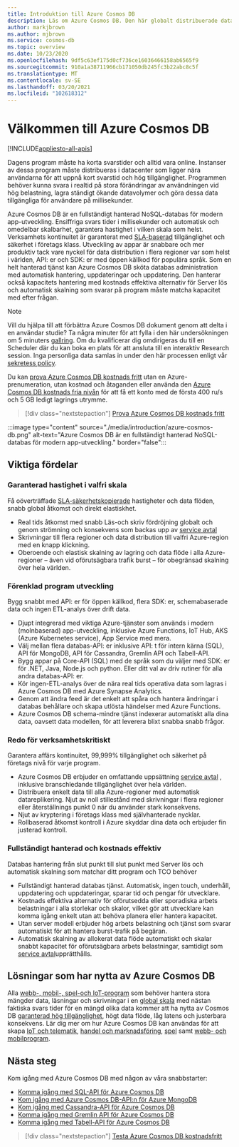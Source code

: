 ```yaml
---
title: Introduktion till Azure Cosmos DB
description: Läs om Azure Cosmos DB. Den här globalt distribuerade databasen med flera modeller har skapats för låg svarstid, elastisk skalbarhet och hög tillgänglighet, och den ger inbyggt stöd för NoSQL-data.
author: markjbrown
ms.author: mjbrown
ms.service: cosmos-db
ms.topic: overview
ms.date: 10/23/2020
ms.openlocfilehash: 9df5c63ef175d0cf736ce16036466158ab6565f9
ms.sourcegitcommit: 910a1a38711966cb171050db245fc3b22abc8c5f
ms.translationtype: MT
ms.contentlocale: sv-SE
ms.lasthandoff: 03/20/2021
ms.locfileid: "102618312"
---
```

# <a name="welcome-to-azure-cosmos-db"></a>Välkommen till Azure Cosmos DB
[!INCLUDE[appliesto-all-apis](includes/appliesto-all-apis.md)]

Dagens program måste ha korta svarstider och alltid vara online. Instanser av dessa program måste distribueras i datacenter som ligger nära användarna för att uppnå kort svarstid och hög tillgänglighet. Programmen behöver kunna svara i realtid på stora förändringar av användningen vid hög belastning, lagra ständigt ökande datavolymer och göra dessa data tillgängliga för användare på millisekunder.

Azure Cosmos DB är en fullständigt hanterad NoSQL-databas för modern app-utveckling. Ensiffriga svars tider i millisekunder och automatisk och omedelbar skalbarhet, garantera hastighet i vilken skala som helst. Verksamhets kontinuitet är garanterat med [SLA-baserad](https://azure.microsoft.com/support/legal/sla/cosmos-db) tillgänglighet och säkerhet i företags klass. Utveckling av appar är snabbare och mer produktiv tack vare nyckel för data distribution i flera regioner var som helst i världen, API: er och SDK: er med öppen källkod för populära språk. Som en helt hanterad tjänst kan Azure Cosmos DB sköta databas administration med automatisk hantering, uppdateringar och uppdatering. Den hanterar också kapacitets hantering med kostnads effektiva alternativ för Server lös och automatisk skalning som svarar på program måste matcha kapacitet med efter frågan.

> [!NOTE]
> Vill du hjälpa till att förbättra Azure Cosmos DB dokument genom att delta i en användar studie? Ta några minuter för att fylla i den här undersökningen om 5 minuters [gallring](https://aka.ms/cosmosdb-documentation-screener-survey). Om du kvalificerar dig omdirigeras du till en Scheduler där du kan boka en plats för att ansluta till en interaktiv Research session. Inga personliga data samlas in under den här processen enligt vår [sekretess policy](https://go.microsoft.com/fwlink/?LinkId=521839).

Du kan [prova Azure Cosmos DB kostnads fritt](https://azure.microsoft.com/try/cosmosdb/) utan en Azure-prenumeration, utan kostnad och åtaganden eller använda den [Azure Cosmos DB kostnads fria nivån](optimize-dev-test.md#azure-cosmos-db-free-tier) för att få ett konto med de första 400 ru/s och 5 GB ledigt lagrings utrymme.

> [!div class="nextstepaction"]
> [Prova Azure Cosmos DB kostnads fritt](https://azure.microsoft.com/try/cosmosdb/)

:::image type="content" source="./media/introduction/azure-cosmos-db.png" alt-text="Azure Cosmos DB är en fullständigt hanterad NoSQL-databas för modern app-utveckling." border="false":::

## <a name="key-benefits"></a>Viktiga fördelar

### <a name="guaranteed-speed-at-any-scale"></a>Garanterad hastighet i valfri skala

Få oöverträffade [SLA-säkerhetskopierade](https://azure.microsoft.com/support/legal/sla/cosmos-db) hastigheter och data flöden, snabb global åtkomst och direkt elastiskhet.

- Real tids åtkomst med snabb Läs-och skriv fördröjning globalt och genom strömning och konsekvens som backas upp av [service avtal](https://azure.microsoft.com/support/legal/sla/cosmos-db)
- Skrivningar till flera regioner och data distribution till valfri Azure-region med en knapp klickning.
- Oberoende och elastisk skalning av lagring och data flöde i alla Azure-regioner – även vid oförutsägbara trafik burst – för obegränsad skalning över hela världen.

### <a name="simplified-application-development"></a>Förenklad program utveckling

Bygg snabbt med API: er för öppen källkod, flera SDK: er, schemabaserade data och ingen ETL-analys över drift data.

- Djupt integrerad med viktiga Azure-tjänster som används i modern (molnbaserad) app-utveckling, inklusive Azure Functions, IoT Hub, AKS (Azure Kubernetes service), App Service med mera.
- Välj mellan flera databas-API: er inklusive API: t för intern kärna (SQL), API för MongoDB, API för Cassandra, Gremlin API och Tabell-API.
- Bygg appar på Core-API (SQL) med de språk som du väljer med SDK: er för .NET, Java, Node.js och python. Eller ditt val av driv rutiner för alla andra databas-API: er.
- Kör ingen-ETL-analys över de nära real tids operativa data som lagras i Azure Cosmos DB med Azure Synapse Analytics.
- Genom att ändra feed är det enkelt att spåra och hantera ändringar i databas behållare och skapa utlösta händelser med Azure Functions.
- Azure Cosmos DB schema-mindre tjänst indexerar automatiskt alla dina data, oavsett data modellen, för att leverera blixt snabba snabb frågor.

### <a name="mission-critical-ready"></a>Redo för verksamhetskritiskt

Garantera affärs kontinuitet, 99,999% tillgänglighet och säkerhet på företags nivå för varje program.

- Azure Cosmos DB erbjuder en omfattande uppsättning [service avtal](https://azure.microsoft.com/support/legal/sla/cosmos-db) , inklusive branschledande tillgänglighet över hela världen.
- Distribuera enkelt data till alla Azure-regioner med automatisk datareplikering. Njut av noll stillestånd med skrivningar i flera regioner eller återställnings punkt 0 när du använder stark konsekvens.
- Njut av kryptering i företags klass med självhanterade nycklar.
- Rollbaserad åtkomst kontroll i Azure skyddar dina data och erbjuder fin justerad kontroll.

### <a name="fully-managed-and-cost-effective"></a>Fullständigt hanterad och kostnads effektiv

Databas hantering från slut punkt till slut punkt med Server lös och automatisk skalning som matchar ditt program och TCO behöver

- Fullständigt hanterad databas tjänst. Automatisk, ingen touch, underhåll, uppdatering och uppdateringar, sparar tid och pengar för utvecklare.
- Kostnads effektiva alternativ för oförutsedda eller sporadiska arbets belastningar i alla storlekar och skalor, vilket gör att utvecklare kan komma igång enkelt utan att behöva planera eller hantera kapacitet.
- Utan server modell erbjuder hög arbets belastning och tjänst som svarar automatiskt för att hantera burst-trafik på begäran.
- Automatisk skalning av allokerat data flöde automatiskt och skalar snabbt kapacitet för oförutsägbara arbets belastningar, samtidigt som [service avtal](https://azure.microsoft.com/support/legal/sla/cosmos-db)upprätthålls.

## <a name="solutions-that-benefit-from-azure-cosmos-db"></a>Lösningar som har nytta av Azure Cosmos DB

Alla [webb-, mobil-, spel-och IoT-program](use-cases.md) som behöver hantera stora mängder data, läsningar och skrivningar i en [global skala](distribute-data-globally.md) med nästan faktiska svars tider för en mängd olika data kommer att ha nytta av Cosmos DB [garanterad hög tillgänglighet](https://azure.microsoft.com/support/legal/sla/cosmos-db/), högt data flöde, låg latens och justerbara konsekvens. Lär dig mer om hur Azure Cosmos DB kan användas för att skapa [IoT och telematik](use-cases.md#iot-and-telematics), [handel och marknadsföring](use-cases.md#retail-and-marketing), [spel](use-cases.md#gaming) samt [webb- och mobilprogram](use-cases.md#web-and-mobile-applications).

## <a name="next-steps"></a>Nästa steg

Kom igång med Azure Cosmos DB med någon av våra snabbstarter:

- [Komma igång med SQL-API för Azure Cosmos DB](create-sql-api-dotnet.md)
- [Kom igång med Azure Cosmos DB-API:n för Azure MongoDB](create-mongodb-nodejs.md)
- [Kom igång med Cassandra-API för Azure Cosmos DB](create-cassandra-dotnet.md)
- [Komma igång med Gremlin API för Azure Cosmos DB](create-graph-dotnet.md)
- [Komma igång med Tabell-API för Azure Cosmos DB](create-table-dotnet.md)

> [!div class="nextstepaction"]
> [Testa Azure Cosmos DB kostnadsfritt](https://azure.microsoft.com/try/cosmosdb/)

